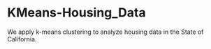 # KMeans-Housing_Data
We apply k-means clustering to analyze housing data in the State of California.
